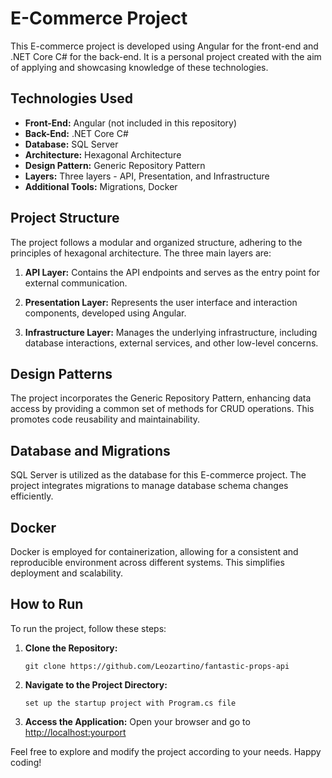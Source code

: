 # E-Commerce Project

This E-commerce project is developed using Angular for the front-end and .NET Core C# for the back-end. It is a personal project created with the aim of applying and showcasing knowledge of these technologies.

## Technologies Used

- **Front-End:** Angular (not included in this repository)
- **Back-End:** .NET Core C#
- **Database:** SQL Server
- **Architecture:** Hexagonal Architecture
- **Design Pattern:** Generic Repository Pattern
- **Layers:** Three layers - API, Presentation, and Infrastructure
- **Additional Tools:** Migrations, Docker

## Project Structure

The project follows a modular and organized structure, adhering to the principles of hexagonal architecture. The three main layers are:

1. **API Layer:** Contains the API endpoints and serves as the entry point for external communication.

2. **Presentation Layer:** Represents the user interface and interaction components, developed using Angular.

3. **Infrastructure Layer:** Manages the underlying infrastructure, including database interactions, external services, and other low-level concerns.

## Design Patterns

The project incorporates the Generic Repository Pattern, enhancing data access by providing a common set of methods for CRUD operations. This promotes code reusability and maintainability.

## Database and Migrations

SQL Server is utilized as the database for this E-commerce project. The project integrates migrations to manage database schema changes efficiently.

## Docker

Docker is employed for containerization, allowing for a consistent and reproducible environment across different systems. This simplifies deployment and scalability.

## How to Run

To run the project, follow these steps:

1. **Clone the Repository:**
   ```
   git clone https://github.com/Leozartino/fantastic-props-api
   ```

2. **Navigate to the Project Directory:**
   ```
   set up the startup project with Program.cs file
   ```

4. **Access the Application:**
   Open your browser and go to [http://localhost:yourport](http://localhost:yourport)

Feel free to explore and modify the project according to your needs. Happy coding!
